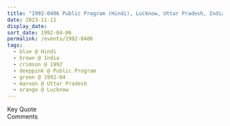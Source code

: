 ```yaml
---
title: "1992-0406 Public Program (Hindi), Lucknow, Uttar Pradesh, India"
date: 2023-11-11
display_date: 
sort_date: 1992-04-06
permalink: /events/1992-0406
tags:
  - blue @ Hindi
  - brown @ India
  - crimson @ 1992
  - deeppink @ Public Program
  - green @ 1992-04
  - maroon @ Uttar Pradesh
  - orange @ Lucknow
---
```


<wave-list>
  <list-title color="green" width="75">Key Quote</list-title>
  <list-item color="BlanchedAlmond"  width="200"></list-item>
  <list-item color="Lavender"></list-item>
  <list-item color="BlanchedAlmond"></list-item>
</wave-list>

<br>

<wave-list>
  <list-title color="green" width="75">Comments</list-title>
  <list-item color="BlanchedAlmond"  width="200"></list-item>
  <list-item color="Lavender"></list-item>
  <list-item color="BlanchedAlmond"></list-item>
</wave-list>